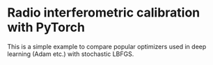 # Radio interferometric calibration with PyTorch
This is a simple example to compare popular optimizers used in deep learning (Adam etc.) with stochastic LBFGS.
